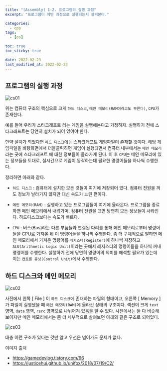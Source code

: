 ```yaml
---
title: "[Assembly] 1-2. 프로그램의 실행 과정"
excerpt: "프로그램이 어떤 과정으로 실행되는지 살펴본다."

categories:
  - cpp
tags:
  - [os]

toc: true
toc_sticky: true

date: 2022-02-23
last_modified_at: 2022-02-23
---
```


## 프로그램의 실행 과정
![cs01](https://user-images.githubusercontent.com/54501928/155409512-89038abc-a2a9-4d3c-807c-f8492708d67b.png)

위는 컴퓨터 구조의 핵심으로 크게 `하드 디스크`, `메인 메모리(RAM이라고도 부른다)`, `CPU`가 존재한다.

예를 들어 우리가 스타크래프트 라는 게임을 실행해본다고 가정하자. 실행하기 전에 스타크래프트는 당연히 설치가 되어 있어야 한다.

만약 설치가 되었다면 `하드 디스크`에는 스타크래프트 게임파일이 존재할 것이다. 해당 게임파일을 바탕화면에서 더블클릭하면 게임이 실행되면서 컴퓨터 내부에서는 `메인 메모리`라는 곳에 스타크래프트 에 대한 정보들이 올라가게 된다. 이 후 `CPU`는 메인 메모리에 있는 정보들을 토대로, 실시간으로 게임이 동작하는데 필요한 명령어들을 하나씩 수행한다.

정리하면 아래와 같다.

* `하드 디스크` : 컴퓨터에 설치한 모든 것들이 여기에 저장되어 있다. 컴퓨터 전원을 꺼도 정보가 날라가지 않지만 대신 속도가 느린 편이다.

* `메인 메모리(RAM)` : 실행하고 있는 프로그램들이 여기에 올라온다. 프로그램을 종료하면 메인 메모리에서 내려가며, 컴퓨터 전원을 끄면 당연히 모든 정보들이 사라진다. 하드디스크보다는 속도가 빠르다.

* `CPU` : 버스(Bus)라는 다른 부품들과 연결된 다리를 통해 메인 메모리로부터 명령어들을 CPU로 가져온 뒤 이 명령어들을 하나씩 수행한다. 좀 더 구체적으로 말하면 메인 메모리에서 가져온 명령어를 `레지스터(Register)`에 하나씩 저장하고 `ALU(Arithmetic Logic Unit)`이라는 곳에서 레지스터의 명령어들을 하나씩 꺼내 명령어를 수행한다. 실행하기 전에 당연히 명령어의 의미를 해석할 필요가 있는데 이는 `컨트롤 유닛(Control Unit)`에서 수행한다.

## 하드 디스크와 메인 메모리
![cs02](https://user-images.githubusercontent.com/54501928/155413236-56fc2e6e-76f3-4ea9-a0a3-b3033061fd9e.png)

사진에서 왼쪽 [ File ] 이 `하드 디스크`에 존재하는 파일의 형태이고, 오른쪽 [ Memory ] 가 파일이 실행됐을 때 `메인 메모리(RAM)`에 올라간 상태의 구조이다. 섹션이 크게 `text` 영역, `data` 영역, `rsrc` 영역으로 나뉘어져 있음을 알 수 있다. 사진에서는 둘 다 비슷해보이지만 메인 메모리에서는 좀 더 세부적으로 살펴보면 아래와 같은 구조로 되어있다.

![cs03](https://user-images.githubusercontent.com/54501928/155413797-1a62a429-c9d5-4ac1-afca-00dfc31522ed.png)

대충 이런 구조가 있다는 것만 알고 우선은 넘어가도 문제가 없다.


이미지 출처
* https://gamedevlog.tistory.com/96
* https://justicehui.github.io/unifox/2018/07/19/C2/